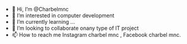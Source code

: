 - 👋 Hi, I’m @Charbelmnc
- 👀 I’m interested in computer development
- 🌱 I’m currently learning ...
- 💞️ I’m looking to collaborate onany type of IT project
- 📫 How to reach me Instagram charbel mnc , Facebook charbel mnc.

<!---
Charbelmnc/Charbelmnc is a ✨ special ✨ repository because its `README.md` (this file) appears on your GitHub profile.
You can click the Preview link to take a look at your changes.
--->
